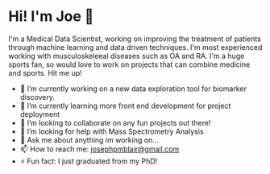 # Hi! I'm Joe 👋

I'm a Medical Data Scientist, working on improving the treatment of patients through machine learning and data driven techniques. I'm most experienced working with musculoskeleeal diseases such as OA and RA. I'm a huge sports fan, so would love to work on projects that can combine medicine and sports. Hit me up!

- 🔭 I’m currently working on a new data exploration tool for biomarker discovery.
- 🌱 I’m currently learning more front end development for project deployment
- 👯 I’m looking to collaborate on any fun projects out there!
- 🤔 I’m looking for help with Mass Spectrometry Analysis
- 💬 Ask me about anything im working on...
- 📫 How to reach me: josephpmblair@gmail.com
- ⚡ Fun fact: I just graduated from my PhD!

<!--
**JoeBlair/JoeBlair** is a ✨ _special_ ✨ repository because its `README.md` (this file) appears on your GitHub profile.


